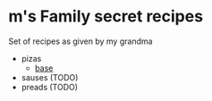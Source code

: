 # m's Family secret recipes

Set of recipes as given by my grandma

- pizas 
    - [base]( ./pizzss/base.md)
- sauses (TODO)
- preads (TODO)
